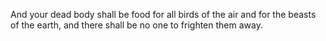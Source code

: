 And your dead body shall be food for all birds of the air and for the beasts of the earth, and there shall be no one to frighten them away.
